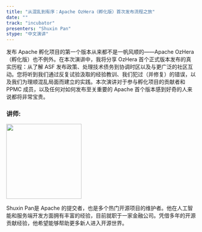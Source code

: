 ```yaml
---
title: "从混乱到有序：Apache OzHera（孵化版）首次发布流程之旅"
date: ""
track: "incubator"
presenters: "Shuxin Pan"
stype: "中文演讲"
--- 
```


发布 Apache 孵化项目的第一个版本从来都不是一帆风顺的——Apache OzHera（孵化版）也不例外。在本次演讲中，我将分享 OzHera 首个正式版本发布的真实历程：从了解 ASF 发布政策、处理技术债务到协调时区以及与更广泛的社区互动。您将听到我们通过反复试验汲取的经验教训、我们犯过（并修复）的错误，以及我们为理顺混乱局面而建立的实践。本次演讲对于参与孵化项目的贡献者和 PPMC 成员，以及任何对如何发布至关重要的 Apache 首个版本感到好奇的人来说都将非常宝贵。

### 讲师:

<img src="https://sessionize.com/image/6fb0-400o400o1-PEobn7xbiQsRk7JmKQ6i9W.jpg" width="200" /><br/>

Shuxin Pan是 Apache 的提交者，也是多个热门开源项目的维护者。他在人工智能和服务端开发方面拥有丰富的经验，目前就职于一家金融公司。凭借多年的开源贡献经验，他希望能够帮助更多新人进入开源世界。